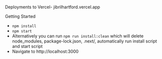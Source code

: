 Deployments to Vercel- jibrilhartford.vercel.app

Getting Started

* `npm install`
* `npm start`
* Alternatively you can run `npm run install:clean` which will delete node_modules, package-lock.json, .next/, automatically run install script and start script
* Navigate to http://localhost:3000